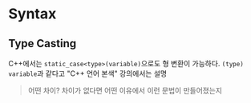 # Syntax
## Type Casting
C++에서는 `static_case<type>(variable)`으로도 형 변환이 가능하다. `(type) variable`과 같다고 "C++ 언어 본색" 강의에서는 설명
> 어떤 차이?
> 차이가 없다면 어떤 이유에서 이런 문법이 만들어졌는지


<!--stackedit_data:
eyJoaXN0b3J5IjpbMTcyNzY0OTgwOF19
-->